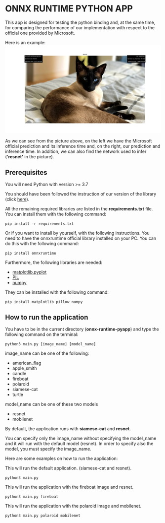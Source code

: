 # ONNX RUNTIME PYTHON APP

This app is designed for testing the python binding and, at the same time, for comparing the performance of our implementation with respect to the official one provided by Microsoft.

Here is an example:
![Image of the application](cat.png)

As we can see from the picture above, on the left we have the Microsoft official prediction and its inference time and, on the right, our prediction and inference time.
In addition, we can also find the network used to infer (**'resnet'** in the picture).

## Prerequisites
You will need Python with version >= 3.7

You should have been followed the instruction of our version of the library (click [here](../onnx-binding/README.md)).

All the remaining required libraries are listed in the **requirements.txt** file. You can install them with the following command:
```
pip install -r requirements.txt
```

Or if you want to install by yourself, with the following instructions.
You need to have the onnxruntime official library installed on your PC. You can do this with the following command:
```
pip install onnxruntime
```

Furthermore, the following libraries are needed:
- [matplotlib.pyplot](https://matplotlib.org/3.5.3/api/_as_gen/matplotlib.pyplot.html)
- [PIL](https://pillow.readthedocs.io/en/latest/reference/Image.html)
- [numpy](https://numpy.org/)

They can be installed with the following command:
```
pip install matplotlib pillow numpy
```

## How to run the application

You have to be in the current directory (**onnx-runtime-pyapp**) and type the following command on the terminal:
```
python3 main.py [image_name] [model_name]
```

image_name can be one of the following:
- american_flag
- apple_smith
- candle
- fireboat
- polaroid
- siamese-cat
- turtle

model_name can be one of these two models
- resnet
- mobilenet

By default, the application runs with **siamese-cat** and **resnet**.

You can specify only the image_name without specifying the model_name and it will run with the default model (resnet).
In order to specify also the model, you must specify the image_name.

Here are some examples on how to run the application:

This will run the default application. (siamese-cat and resnet).
```
python3 main.py
```

This will run the application with the fireboat image and resnet.
```
python3 main.py fireboat
```

This will run the application with the polaroid image and mobilenet.
```
python3 main.py polaroid mobilenet
```
